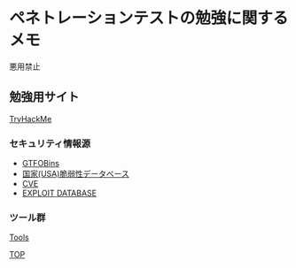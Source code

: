 <a name="top"></a>
# ペネトレーションテストの勉強に関するメモ

悪用禁止

## 勉強用サイト
[TryHackMe](https://tryhackme.com/)

### セキュリティ情報源
  - [GTFOBins](https://gtfobins.github.io/#)
  - [国家(USA)脆弱性データベース](https://nvd.nist.gov/vuln/search)
  - [CVE](https://cve.mitre.org/index.html)
  - [EXPLOIT DATABASE](https://www.exploit-db.com/)

### ツール群
[Tools](/tools/README.md)

[TOP](#top)
